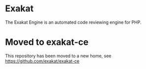 # Exakat

The Exakat Engine is an automated code reviewing engine for PHP. 

# Moved to exakat-ce

This repository has been moved to a new home, see https://github.com/exakat/exakat-ce

